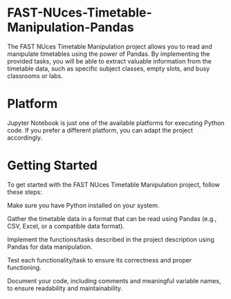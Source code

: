 # FAST-NUces-Timetable-Manipulation-Pandas
The FAST NUces Timetable Manipulation project allows you to read and manipulate timetables using the power of Pandas. By implementing the provided tasks, you will be able to extract valuable information from the timetable data, such as specific subject classes, empty slots, and busy classrooms or labs.

# Platform
Jupyter Notebook is just one of the available platforms for executing Python code. If you prefer a different platform, you can adapt the project accordingly.

# Getting Started
To get started with the FAST NUces Timetable Manipulation project, follow these steps:

Make sure you have Python installed on your system.

Gather the timetable data in a format that can be read using Pandas (e.g., CSV, Excel, or a compatible data format).

Implement the functions/tasks described in the project description using Pandas for data manipulation.

Test each functionality/task to ensure its correctness and proper functioning.

Document your code, including comments and meaningful variable names, to ensure readability and maintainability.








